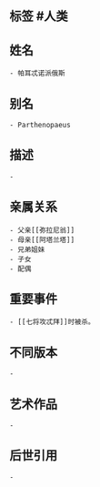 ## 标签  #人类
## 姓名
	- 帕耳忒诺派俄斯
## 别名
	- Parthenopaeus
## 描述
	-
## 亲属关系
	- 父亲[[弥拉尼翁]]
	- 母亲[[阿塔兰塔]]
	- 兄弟姐妹
	- 子女
	- 配偶
## 重要事件
	- [[七将攻忒拜]]时被杀。
## 不同版本
	-
## 艺术作品
	-
## 后世引用
	-
